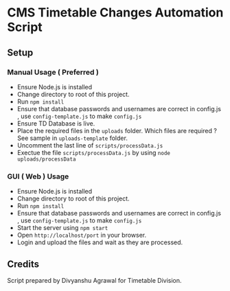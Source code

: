 # CMS Timetable Changes Automation Script

## Setup
### Manual Usage ( Preferred )
* Ensure Node.js is installed
* Change directory to root of this project.
* Run ```npm install```
* Ensure that database passwords and usernames are correct in config.js , use ```config-template.js``` to make ```config.js```
* Ensure TD Database is live.
* Place the required files in the ```uploads``` folder. Which files are required ? See sample in ```uploads-template``` folder.
* Uncomment the last line of ```scripts/processData.js```
* Exectue the file ```scripts/processData.js``` by using ```node uploads/processData```

### GUI ( Web ) Usage 

* Ensure Node.js is installed
* Change directory to root of this project.
* Run ```npm install```
* Ensure that database passwords and usernames are correct in config.js , use ```config-template.js``` to make ```config.js```
* Start the server using ```npm start```
* Open ```http://localhost/port``` in your browser.
* Login and upload the files and wait as they are processed. 

## Credits

Script prepared by Divyanshu Agrawal for Timetable Division.